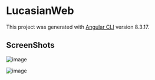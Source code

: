# LucasianWeb

This project was generated with [Angular CLI](https://github.com/angular/angular-cli) version 8.3.17.

## ScreenShots

![image](https://user-images.githubusercontent.com/28877837/68216289-ac341e80-ffae-11e9-9973-e4d03b9f2b58.png)


![image](https://user-images.githubusercontent.com/28877837/68216357-c66dfc80-ffae-11e9-887a-853d78af7352.png)


